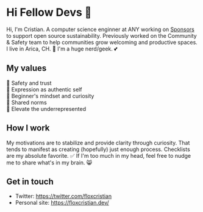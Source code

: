 # Hi Fellow Devs 👋
Hi, I'm Cristian. A computer science enginner at ANY working on [Sponsors](https://github.com/sponsors) to support open source sustainability. Previously worked on the Community & Safety team to help communities grow welcoming and productive spaces. I live in Arica, CH. 🙌 I'm a huge nerd/geek. 💕

## My values
💖 Safety and trust<br>
🌟 Expression as authentic self<br>
🍏 Beginner's mindset and curiosity<br>
🙌 Shared norms<br>
🚀 Elevate the underrepresented

## How I work
My motivations are to stabilize and provide clarity through curiosity. That tends to manifest as creating (hopefully) just enough process. Checklists are my absolute favorite. ✅ If I'm too much in my head, feel free to nudge me to share what's in my brain. 😸

## Get in touch
- Twitter: https://twitter.com/floxcristian
- Personal site: https://floxcristian.dev/
